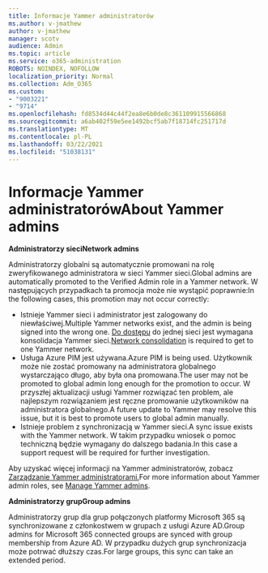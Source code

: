 ```yaml
---
title: Informacje Yammer administratorów
ms.author: v-jmathew
author: v-jmathew
manager: scotv
audience: Admin
ms.topic: article
ms.service: o365-administration
ROBOTS: NOINDEX, NOFOLLOW
localization_priority: Normal
ms.collection: Adm_O365
ms.custom:
- "9003221"
- "9714"
ms.openlocfilehash: fd8534d44c44f2ea8e6b0de8c361109915566868
ms.sourcegitcommit: a6ab402f59e5ee1492bcf5ab7f18714fc251717d
ms.translationtype: MT
ms.contentlocale: pl-PL
ms.lasthandoff: 03/22/2021
ms.locfileid: "51038131"
---
```

# <a name="about-yammer-admins"></a><span data-ttu-id="ce2fd-102">Informacje Yammer administratorów</span><span class="sxs-lookup"><span data-stu-id="ce2fd-102">About Yammer admins</span></span>

<span data-ttu-id="ce2fd-103">**Administratorzy sieci**</span><span class="sxs-lookup"><span data-stu-id="ce2fd-103">**Network admins**</span></span>

<span data-ttu-id="ce2fd-104">Administratorzy globalni są automatycznie promowani na rolę zweryfikowanego administratora w sieci Yammer sieci.</span><span class="sxs-lookup"><span data-stu-id="ce2fd-104">Global admins are automatically promoted to the Verified Admin role in a Yammer network.</span></span> <span data-ttu-id="ce2fd-105">W następujących przypadkach ta promocja może nie wystąpić poprawnie:</span><span class="sxs-lookup"><span data-stu-id="ce2fd-105">In the following cases, this promotion may not occur correctly:</span></span>

- <span data-ttu-id="ce2fd-106">Istnieje Yammer sieci i administrator jest zalogowany do niewłaściwej.</span><span class="sxs-lookup"><span data-stu-id="ce2fd-106">Multiple Yammer networks exist, and the admin is being signed into the wrong one.</span></span> <span data-ttu-id="ce2fd-107">[Do dostępu](https://docs.microsoft.com/yammer/configure-your-yammer-network/consolidate-multiple-yammer-networks) do jednej sieci jest wymagana konsolidacja Yammer sieci.</span><span class="sxs-lookup"><span data-stu-id="ce2fd-107">[Network consolidation](https://docs.microsoft.com/yammer/configure-your-yammer-network/consolidate-multiple-yammer-networks) is required to get to one Yammer network.</span></span>
- <span data-ttu-id="ce2fd-108">Usługa Azure PIM jest używana.</span><span class="sxs-lookup"><span data-stu-id="ce2fd-108">Azure PIM is being used.</span></span> <span data-ttu-id="ce2fd-109">Użytkownik może nie zostać promowany na administratora globalnego wystarczająco długo, aby była ona promowana.</span><span class="sxs-lookup"><span data-stu-id="ce2fd-109">The user may not be promoted to global admin long enough for the promotion to occur.</span></span> <span data-ttu-id="ce2fd-110">W przyszłej aktualizacji usługi Yammer rozwiązać ten problem, ale najlepszym rozwiązaniem jest ręczne promowanie użytkowników na administratora globalnego.</span><span class="sxs-lookup"><span data-stu-id="ce2fd-110">A future update to Yammer may resolve this issue, but it is best to promote users to global admin manually.</span></span>
- <span data-ttu-id="ce2fd-111">Istnieje problem z synchronizacją w Yammer sieci.</span><span class="sxs-lookup"><span data-stu-id="ce2fd-111">A sync issue exists with the Yammer network.</span></span> <span data-ttu-id="ce2fd-112">W takim przypadku wniosek o pomoc techniczną będzie wymagany do dalszego badania.</span><span class="sxs-lookup"><span data-stu-id="ce2fd-112">In this case a support request will be required for further investigation.</span></span>

<span data-ttu-id="ce2fd-113">Aby uzyskać więcej informacji na Yammer administratorów, zobacz [Zarządzanie Yammer administratorami.](https://docs.microsoft.com/yammer/manage-yammer-users/manage-yammer-admins)</span><span class="sxs-lookup"><span data-stu-id="ce2fd-113">For more information about Yammer admin roles, see [Manage Yammer admins](https://docs.microsoft.com/yammer/manage-yammer-users/manage-yammer-admins).</span></span>

<span data-ttu-id="ce2fd-114">**Administratorzy grup**</span><span class="sxs-lookup"><span data-stu-id="ce2fd-114">**Group admins**</span></span>

<span data-ttu-id="ce2fd-115">Administratorzy grup dla grup połączonych platformy Microsoft 365 są synchronizowane z członkostwem w grupach z usługi Azure AD.</span><span class="sxs-lookup"><span data-stu-id="ce2fd-115">Group admins for Microsoft 365 connected groups are synced with group membership from Azure AD.</span></span> <span data-ttu-id="ce2fd-116">W przypadku dużych grup synchronizacja może potrwać dłuższy czas.</span><span class="sxs-lookup"><span data-stu-id="ce2fd-116">For large groups, this sync can take an extended period.</span></span>
